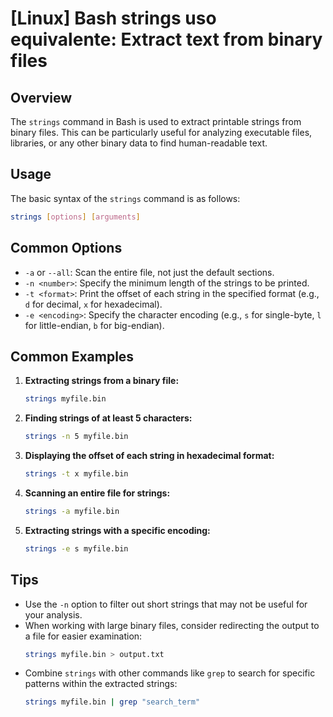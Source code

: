 # [Linux] Bash strings uso equivalente: Extract text from binary files

## Overview
The `strings` command in Bash is used to extract printable strings from binary files. This can be particularly useful for analyzing executable files, libraries, or any other binary data to find human-readable text.

## Usage
The basic syntax of the `strings` command is as follows:

```bash
strings [options] [arguments]
```

## Common Options
- `-a` or `--all`: Scan the entire file, not just the default sections.
- `-n <number>`: Specify the minimum length of the strings to be printed.
- `-t <format>`: Print the offset of each string in the specified format (e.g., `d` for decimal, `x` for hexadecimal).
- `-e <encoding>`: Specify the character encoding (e.g., `s` for single-byte, `l` for little-endian, `b` for big-endian).

## Common Examples

1. **Extracting strings from a binary file:**
   ```bash
   strings myfile.bin
   ```

2. **Finding strings of at least 5 characters:**
   ```bash
   strings -n 5 myfile.bin
   ```

3. **Displaying the offset of each string in hexadecimal format:**
   ```bash
   strings -t x myfile.bin
   ```

4. **Scanning an entire file for strings:**
   ```bash
   strings -a myfile.bin
   ```

5. **Extracting strings with a specific encoding:**
   ```bash
   strings -e s myfile.bin
   ```

## Tips
- Use the `-n` option to filter out short strings that may not be useful for your analysis.
- When working with large binary files, consider redirecting the output to a file for easier examination:
  ```bash
  strings myfile.bin > output.txt
  ```
- Combine `strings` with other commands like `grep` to search for specific patterns within the extracted strings:
  ```bash
  strings myfile.bin | grep "search_term"
  ```